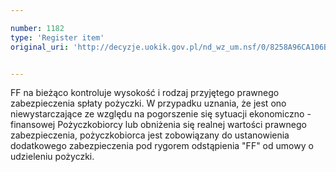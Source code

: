 ```yaml
---

number: 1182
type: 'Register item'
original_uri: 'http://decyzje.uokik.gov.pl/nd_wz_um.nsf/0/8258A96CA106B2DAC1257302003568AD?OpenDocument'


---
```


FF na bieżąco kontroluje wysokość i rodzaj przyjętego prawnego zabezpieczenia spłaty pożyczki. W przypadku uznania, że jest ono niewystarczające ze względu na pogorszenie się sytuacji ekonomiczno - finansowej Pożyczkobiorcy lub obniżenia się realnej wartości prawnego zabezpieczenia, pożyczkobiorca jest zobowiązany do ustanowienia dodatkowego zabezpieczenia pod rygorem odstąpienia "FF" od umowy o udzieleniu pożyczki.
